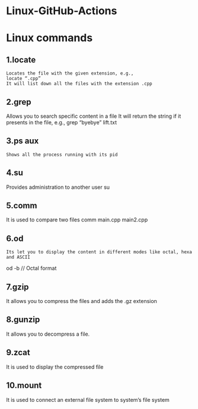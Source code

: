 # Linux-GitHub-Actions

# Linux commands

## 1.locate
	Locates the file with the given extension, e.g.,
	locate “.cpp”
	It will list down all the files with the extension .cpp

## 2.grep
  Allows you to search specific content in a file
  It will return the string if it presents in the file, e.g.,
  grep “byebye” lift.txt

## 3.ps aux
	Shows all the process running with its pid

## 4.su
  Provides administration to another user
  su <username>

## 5.comm
  It is used to compare two files
  comm main.cpp main2.cpp

## 6.od
	Its let you to display the content in different modes like octal, hexa and ASCII
  od -b <fileName>      // Octal format  

## 7.gzip
  It allows you to compress the files and adds the .gz extension
  
## 8.gunzip
  It allows you to decompress a file.

## 9.zcat
  It is used to display the compressed file
 
## 10.mount
  It is used to connect an external file system to system’s file system


